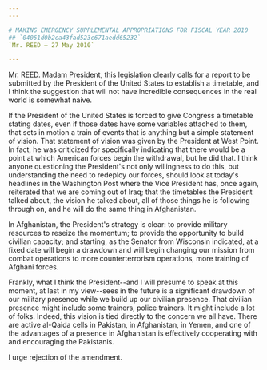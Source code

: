 ```yaml
---
---

# MAKING EMERGENCY SUPPLEMENTAL APPROPRIATIONS FOR FISCAL YEAR 2010
## `04061d0b2ca43fad523c671aedd65232`
`Mr. REED — 27 May 2010`

---
```



Mr. REED. Madam President, this legislation clearly calls for a 
report to be submitted by the President of the United States to 
establish a timetable, and I think the suggestion that will not have 
incredible consequences in the real world is somewhat naive.

If the President of the United States is forced to give Congress a 
timetable stating dates, even if those dates have some variables 
attached to them, that sets in motion a train of events that is 
anything but a simple statement of vision. That statement of vision was 
given by the President at West Point. In fact, he was criticized for 
specifically indicating that there would be a point at which American 
forces begin the withdrawal, but he did that. I think anyone 
questioning the President's not only willingness to do this, but 
understanding the need to redeploy our forces, should look at today's 
headlines in the Washington Post where the Vice President has, once 
again, reiterated that we are coming out of Iraq; that the timetables 
the President talked about, the vision he talked about, all of those 
things he is following through on, and he will do the same thing in 
Afghanistan.

In Afghanistan, the President's strategy is clear: to provide 
military resources to reseize the momentum; to provide the opportunity 
to build civilian capacity; and starting, as the Senator from Wisconsin 
indicated, at a fixed date will begin a drawdown and will begin 
changing our mission from combat operations to more counterterrorism 
operations, more training of Afghani forces.

Frankly, what I think the President--and I will presume to speak at 
this moment, at last in my view--sees in the future is a significant 
drawdown of our military presence while we build up our civilian 
presence. That civilian presence might include some trainers, police 
trainers. It might include a lot of folks. Indeed, this vision is tied 
directly to the concern we all have. There are active al-Qaida cells in 
Pakistan, in Afghanistan, in Yemen, and one of the advantages of a 
presence in Afghanistan is effectively cooperating with and encouraging 
the Pakistanis.

I urge rejection of the amendment.